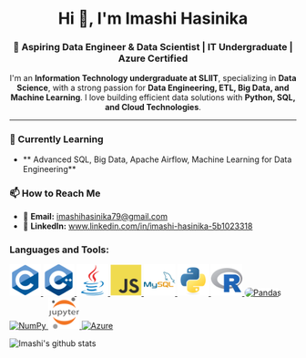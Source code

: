 <h1 align="center">Hi 👋, I'm Imashi Hasinika</h1>
<h3 align="center">🚀 Aspiring Data Engineer & Data Scientist | IT Undergraduate | Azure Certified</h3>

<p align="center">
I'm an <b>Information Technology undergraduate at SLIIT</b>, specializing in <b>Data Science</b>, with a strong passion for <b>Data Engineering, ETL, Big Data, and Machine Learning</b>.  
I love building efficient data solutions with <b>Python, SQL, and Cloud Technologies</b>.
</p>

---

### 🌱 Currently Learning  
- ** Advanced SQL, Big Data, Apache Airflow, Machine Learning for Data Engineering**  

### 📫 How to Reach Me  
- 📧 **Email:** imashihasinika79@gmail.com  
- 💼 **LinkedIn:** www.linkedin.com/in/imashi-hasinika-5b1023318 
<p align="left">
</p>

<h3 align="left">Languages and Tools:</h3>
<p align="left"> 
  <a href="https://www.cprogramming.com/" target="_blank" rel="noreferrer"> 
    <img src="https://raw.githubusercontent.com/devicons/devicon/master/icons/c/c-original.svg" alt="C" width="55" height="55"/> 
  </a> 
  <a href="https://www.w3schools.com/cpp/" target="_blank" rel="noreferrer"> 
    <img src="https://raw.githubusercontent.com/devicons/devicon/master/icons/cplusplus/cplusplus-original.svg" alt="C++" width="55" height="55"/> 
  </a> 
  <a href="https://www.java.com" target="_blank" rel="noreferrer"> 
    <img src="https://raw.githubusercontent.com/devicons/devicon/master/icons/java/java-original.svg" alt="Java" width="55" height="55"/> 
  </a> 
  <a href="https://developer.mozilla.org/en-US/docs/Web/JavaScript" target="_blank" rel="noreferrer"> 
    <img src="https://raw.githubusercontent.com/devicons/devicon/master/icons/javascript/javascript-original.svg" alt="JavaScript" width="55" height="55"/> 
  </a> 
  <a href="https://www.mysql.com/" target="_blank" rel="noreferrer"> 
    <img src="https://raw.githubusercontent.com/devicons/devicon/master/icons/mysql/mysql-original-wordmark.svg" alt="MySQL" width="55" height="55"/> 
  </a> 
  <a href="https://www.python.org" target="_blank" rel="noreferrer"> 
    <img src="https://raw.githubusercontent.com/devicons/devicon/master/icons/python/python-original.svg" alt="Python" width="55" height="55"/> 
  </a> 
  <a href="https://www.r-project.org/" target="_blank" rel="noreferrer"> 
    <img src="https://raw.githubusercontent.com/devicons/devicon/master/icons/r/r-original.svg" alt="R" width="55" height="55"/> 
  </a> 
  <a href="https://pandas.pydata.org/" target="_blank" rel="noreferrer"> 
    <img src="https://upload.wikimedia.org/wikipedia/commons/2/22/Pandas_mark.svg" alt="Pandas" width="55" height="55" style="background-color: white; border-radius: 10px;"/> 
  </a> 
  <a href="https://numpy.org/" target="_blank" rel="noreferrer"> 
    <img src="https://upload.wikimedia.org/wikipedia/commons/3/31/NumPy_logo_2020.svg" alt="NumPy" width="55" height="55"/> 
  </a> 
  <a href="https://jupyter.org/" target="_blank" rel="noreferrer"> 
    <img src="https://raw.githubusercontent.com/devicons/devicon/master/icons/jupyter/jupyter-original-wordmark.svg" alt="Jupyter" width="55" height="55"/> 
  </a> 
  <a href="https://azure.microsoft.com/en-us" target="_blank" rel="noreferrer"> 
    <img src="https://upload.wikimedia.org/wikipedia/commons/a/a8/Microsoft_Azure_Logo.svg" alt="Azure" width="85" height="55"/> 
  </a> 
</p>


![Imashi's github stats](https://github-readme-stats.vercel.app/api?username=Imashi79&show_icons=true&theme=tokyonight)   



